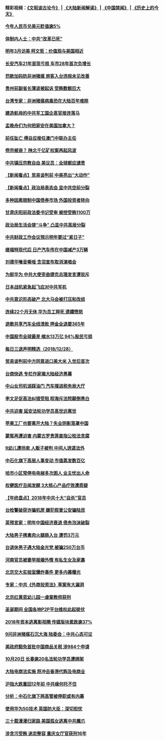 #### 精彩视频：[《文昭谈古论今》](https://github.com/gfw-breaker/wenzhao/blob/master/README.md?t=12290931) | [《大陆新闻解读》](https://github.com/gfw-breaker/ntdtv-comedy/blob/master/README.md?t=12290931) | [《中国禁闻》](https://github.com/gfw-breaker/ntdtv-news/blob/master/README.md?t=12290931) | [《历史上的今天》](https://github.com/gfw-breaker/today-in-history/blob/master/README.md?t=12290931) 

#### [今年人民币兑美元贬值逾5%](../pages/nsc413/n10939565.md?t=12290931) 

#### [体制内人士：中共“改革已死”](../pages/nsc413/n10939733.md?t=12290931) 

#### [明年3月访美 柯文哲：价值观与美国相近](../pages/nsc413/n10939695.md?t=12290931) 


#### [长安汽车21年首现亏损 车市28年首次负增长](../pages/nsc413/n10939368.md?t=12290931) 

#### [罚款加码防非洲猪瘟 旅客入台违规未见改善](../pages/nsc413/n10939422.md?t=12290931) 

#### [贵州前副省长蒲波被起诉 受贿数额巨大](../pages/nsc413/n10939430.md?t=12290931) 

#### [台湾专家：非洲猪瘟病毒恐在大陆百年难除](../pages/nsc413/n10939107.md?t=12290931) 

#### [建造航母的中共军工国企高官接连落马](../pages/nsc413/n10939103.md?t=12290931) 

#### [孟晚舟们为何把家安在美国加拿大？](../pages/nsc413/n10938660.md?t=12290931) 

#### [前任坠亡 傅自应接任澳门中联办主任](../pages/nsc413/n10939100.md?t=12290931) 

#### [卷宗被盗？ 陕北千亿矿权案再起风波](../pages/nsc413/n10939194.md?t=12290931) 

#### [中共镇压宗教自由 美议员：全球都应谴责](../pages/nsc413/n10939131.md?t=12290931) 

#### [【新闻看点】贸易谈判前 中美亮出“大动作”](../pages/nsc413/n10938838.md?t=12290931) 

#### [【新闻看点】政治局表态会 显中共空前分裂](../pages/nsc413/n10938771.md?t=12290931) 

#### [多种因素限制中国债券市场 外国投资者转向](../pages/nsc413/n10938873.md?t=12290931) 

#### [甘肃庆阳前政法委书记受审 被控受贿1100万](../pages/nsc413/n10939083.md?t=12290931) 

#### [政治局生活会提“斗争” 凸显中共高层分裂](../pages/nsc413/n10938924.md?t=12290931) 

#### [中共财政工作会议预示明年要过“紧日子”](../pages/nsc413/n10938982.md?t=12290931) 

#### [继福特现代后 日产汽车传在中国减产3万辆](../pages/nsc413/n10938892.md?t=12290931) 

#### [刘德华嗓音嘶哑 含泪宣布取消演唱会](../pages/nsc413/n10938698.md?t=12290931) 

#### [为挺华为 中共大使歪曲捷克总理发言遭驳斥](../pages/nsc413/n10938867.md?t=12290931) 

#### [日本战机紧急起飞应对中共军机](../pages/nsc413/n10938911.md?t=12290931) 

#### [中共意识形态破产 北大马会被打压和改组](../pages/nsc413/n10938861.md?t=12290931) 

#### [连续22个月无休 华为员工猝死 遗孀愤怒](../pages/nsc413/n10938842.md?t=12290931) 

#### [途歌共享汽车全线溃败 押金全退要365年](../pages/nsc413/n10938668.md?t=12290931) 

#### [中国股市全球最差 缩水13万亿 94%股民亏损](../pages/nsc413/n10938774.md?t=12290931) 

#### [每日三退声明精选（2018/12/28）](../pages/nsc413/n10938819.md?t=12290931) 

#### [贸易谈判前中方同意进口美大米 入世后首次](../pages/nsc413/n10938719.md?t=12290931) 

#### [台商快逃 专栏作家揭大陆经济黑幕](../pages/nsc413/n10938439.md?t=12290931) 

#### [中山女司机误踩油门 汽车撞进税务局大厅](../pages/nsc413/n10938695.md?t=12290931) 


#### [李文足促高法纠错受阻 程海斥法院颠倒黑白](../pages/nsc413/n10938533.md?t=12290931) 

#### [中共迫害 延安法轮功学员高世远离世](../pages/nsc413/n10938312.md?t=12290931) 

#### [苹果工厂也要离开大陆？失业阴影笼罩中国](../pages/nsc413/n10937705.md?t=12290931) 

#### [蒙冤再遭迫害 内蒙古罗贵莲直指公检法贪腐](../pages/nsc413/n10937373.md?t=12290931) 

#### [9幼儿遭拐卖 人贩子被判 中间人逍遥法外](../pages/nsc413/n10937636.md?t=12290931) 

#### [中石化旗下高层人事变动 市值蒸发数百亿](../pages/nsc413/n10938126.md?t=12290931) 

#### [哈市小区常停电电梯多次困人 业主忧出人命](../pages/nsc413/n10934054.md?t=12290931) 

#### [权健医疗丑闻发酵 3大核心产品疗效遭质疑](../pages/nsc413/n10937884.md?t=12290931) 

#### [【年终盘点】2018年中共十大“自杀”官员](../pages/nsc413/n10907998.md?t=12290931) 

#### [台检警破获诈骗机房 嫌犯假冒公安骗陆民](../pages/nsc413/n10937994.md?t=12290931) 

#### [英预言家：明年中国经济衰退 债务泡沫破裂](../pages/nsc413/n10937862.md?t=12290931) 

#### [大陆男子携禽肉火腿肠入台 遭罚3万元](../pages/nsc413/n10937922.md?t=12290931) 

#### [台退休男子遇大陆金光党 被骗250万台币](../pages/nsc413/n10937747.md?t=12290931) 

#### [河南官员被妻举报婚外情 有私生女及家暴](../pages/nsc413/n10937541.md?t=12290931) 

#### [北京交大实验室爆炸事件 更多内幕曝光](../pages/nsc413/n10937231.md?t=12290931) 

#### [专家：中共《外商投资法》草案有大漏洞](../pages/nsc413/n10936926.md?t=12290931) 

#### [北京红黄蓝幼儿园一虐童教师获刑](../pages/nsc413/n10937163.md?t=12290931) 

#### [圣诞期间 全国各地P2P平台维权此起彼伏](../pages/nsc413/n10937048.md?t=12290931) 

#### [2018年资本逃离影视圈 传媒版块累跌逾37%](../pages/nsc413/n10936973.md?t=12290931) 

#### [9问非洲猪瘟石沉大海 陆委会：中共心态可议](../pages/nsc413/n10937179.md?t=12290931) 

#### [美政府豁免首批中国商品关税 涉984个申请](../pages/nsc413/n10937177.md?t=12290931) 

#### [10月20日 长春逾20名法轮功学员遭绑架](../pages/nsc413/n10936005.md?t=12290931) 

#### [大陆电商法实施 将冲击香港代购及电商业](../pages/nsc413/n10937017.md?t=12290931) 

#### [沪指大跌重回12年前 中共缘何托不住](../pages/nsc413/n10936920.md?t=12290931) 

#### [分析：中石化旗下两高管被停职或有内幕](../pages/nsc413/n10936480.md?t=12290931) 

#### [使用华为5G技术 英国防大臣：深切担忧](../pages/nsc413/n10936847.md?t=12290931) 

#### [三十载漫漫归家路 美国孤女逃离中共魔爪](../pages/nsc413/n10936863.md?t=12290931) 

#### [涉贪污受贿 迷恋整容 重庆女厅官获刑16年](../pages/nsc413/n10936222.md?t=12290931) 

